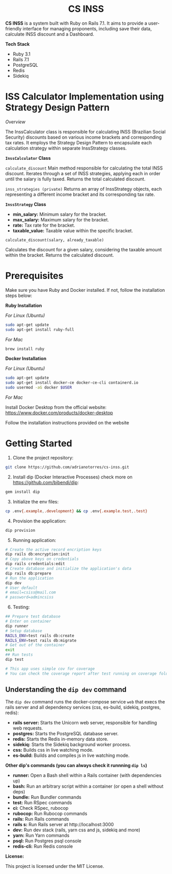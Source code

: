 <h1 align="center"> CS INSS </h1>

**CS INSS** is a system built with Ruby on Rails 7.1. It aims to provide a user-friendly interface for managing proponents, including save their data, calculate INSS discount and a Dashboard.

**Tech Stack**
* Ruby 3.1
* Rails 7.1
* PostgreSQL
* Redis
* Sidekiq

# ISS Calculator Implementation using Strategy Design Pattern

*Overview*

The InssCalculator class is responsible for calculating INSS (Brazilian Social Security) discounts based on various income brackets and corresponding tax rates. It employs the Strategy Design Pattern to encapsulate each calculation strategy within separate InssStrategy classes.

**`InssCalculator` Class**

`calculate_discount`
Main method responsible for calculating the total INSS discount. Iterates through a set of INSS strategies, applying each in order until the salary is fully taxed. Returns the total calculated discount.

`inss_strategies (private)`
Returns an array of InssStrategy objects, each representing a different income bracket and its corresponding tax rate.

**`InssStrategy` Class**
* **min_salary:** Minimum salary for the bracket.
* **max_salary:** Maximum salary for the bracket.
* **rate:** Tax rate for the bracket.
* **taxable_value:** Taxable value within the specific bracket.

`calculate_discount(salary, already_taxable)`

Calculates the discount for a given salary, considering the taxable amount within the bracket. Returns the calculated discount.

# Prerequisites
Make sure you have Ruby and Docker installed. If not, follow the installation steps below:

**Ruby Installation**

*For Linux (Ubuntu)*
```bash
sudo apt-get update
sudo apt-get install ruby-full
```
*For Mac*
```bash
brew install ruby
```

**Docker Installation**

*For Linux (Ubuntu)*
```bash
sudo apt-get update
sudo apt-get install docker-ce docker-ce-cli containerd.io
sudo usermod -aG docker $USER
```
*For Mac*

Install Docker Desktop from the official website: https://www.docker.com/products/docker-desktop

Follow the installation instructions provided on the website

# Getting Started

1. Clone the project repository:
```bash
git clone https://github.com/adrianotorres/cs-inss.git
```
2. Install dip (Docker Interactive Processes) check more on https://github.com/bibendi/dip:
```bash
gem install dip
```
3. Initialize the env files:
```bash
cp .env{.example,.development} && cp .env{.example.test,.test}
```
4. Provision the application:
```bash
dip provision
```
5. Running application:
```bash
# Create the active record encription keys
dip rails db:encryption:init
# Copy above keys on credentials
dip rails credentials:edit
# Create database and initialize the application's data
dip rails db:prepare
# Run the application
dip dev
# User default
# email=csiss@mail.com
# password=admincsiss
```
6. Testing:
```bash
## Prepare test database
# Enter on container
dip runner
# Setup database
RAILS_ENV=test rails db:create
RAILS_ENV=test rails db:migrate
# Get out of the container
exit
## Run tests
dip test

# This app uses simple cov for coverage
# You can check the coverage report after test running on coverage folder
```

## Understanding the `dip dev` command

The `dip dev` command runs the docker-compose service `web` that execs the rails server and all dependency services (css, es-build, sidekiq, postgres, redis):

* **rails server:** Starts the Unicorn web server, responsible for handling web requests.
* **postgres:** Starts the PostgreSQL database server.
* **redis:** Starts the Redis in-memory data store.
* **sidekiq:** Starts the Sidekiq background worker process.
* **css:** Builds css in live watching mode.
* **es-build:** Builds and compiles js in live watching mode.

**Other dip's commands (you can always check it runnning `dip ls`)**
* **runner:** Open a Bash shell within a Rails container (with dependencies up)
* **bash:** Run an arbitrary script within a container (or open a shell without deps)
* **bundle:** Run Bundler commands
* **test:** Run RSpec commands
* **ci:** Check RSpec, rubocop
* **rubocop:** Run Rubocop commands
* **rails:** Run Rails commands
* **rails s:** Run Rails server at http://localhost:3000
* **dev:** Run dev stack (rails, yarn css and js, sidekiq and more)
* **yarn:** Run Yarn commands
* **psql:** Run Postgres psql console
* **redis-cli:** Run Redis console

**License:**

This project is licensed under the MIT License.
